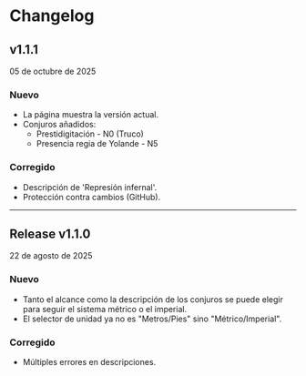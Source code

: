 # Changelog

## v1.1.1
05 de octubre de 2025

### Nuevo

- La página muestra la versión actual.
- Conjuros añadidos:
  - Prestidigitación - N0 (Truco)
  - Presencia regia de Yolande - N5

### Corregido

- Descripción de 'Represión infernal'.
- Protección contra cambios (GitHub).

---
## Release v1.1.0 
22 de agosto de 2025

### Nuevo

- Tanto el alcance como la descripción de los conjuros se puede elegir para seguir el sistema métrico o el imperial.
- El selector de unidad ya no es "Metros/Pies" sino "Métrico/Imperial".

### Corregido

- Múltiples errores en descripciones.
